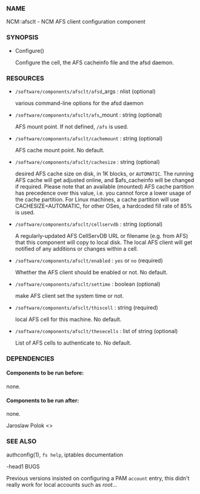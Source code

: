 ### NAME

NCM::afsclt - NCM AFS client configuration component

### SYNOPSIS

- Configure()

    Configure the cell, the AFS cacheinfo file and the afsd daemon.

### RESOURCES

- `/software/components/afsclt/afsd`\_args : nlist (optional)

    various command-line options for the afsd daemon

- `/software/components/afsclt/afs`\_mount : string (optional)

    AFS mount point. If not defined, `/afs` is used.

- `/software/components/afsclt/cachemount` : string (optional)

    AFS cache mount point. No default.

- `/software/components/afsclt/cachesize` : string (optional)

    desired AFS cache size on disk, in 1K blocks, or `AUTOMATIC`. The running AFS cache
    will get adjusted online, and $afs\_cacheinfo will be changed if
    required. Please note that an available (mounted) AFS cache partition
    has precedence over this value, i.e. you cannot force a lower usage of
    the cache partition. For Linux machines, a cache partition will use
    CACHESIZE=AUTOMATIC, for other OSes, a hardcoded fill rate of 85% is
    used.

- `/software/components/afsclt/cellservdb` : string (optional)

    A regularly-updated AFS CellServDB URL or filename (e.g. from AFS)
    that this component will copy to local disk. The local AFS client will
    get notified of any additions or changes within a cell.

- `/software/components/afsclt/enabled` : `yes` or `no` (required)

    Whether the AFS client should be enabled or not. No default.

- `/software/components/afsclt/settime` : boolean (optional)

    make AFS client set the system time or not.

- `/software/components/afsclt/thiscell` : string (required)

    local AFS cell for this machine. No default.

- `/software/components/afsclt/thesecells` : list of string (optional)

    List of AFS cells to authenticate to. No default.

### DEPENDENCIES

#### Components to be run before:

none.

#### Components to be run after:

none.

Jaroslaw Polok <>

### SEE ALSO

authconfig(1), `fs help`, iptables documentation

\-head1 BUGS

Previous versions insisted on configuring a PAM `account` entry, 
this didn't really work for local accounts such as _root_...
